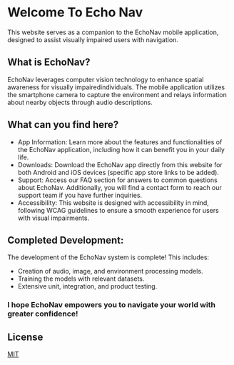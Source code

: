 # Welcome To Echo Nav

This website serves as a companion to the EchoNav mobile application, designed to assist visually impaired users with navigation.

## What is EchoNav?

EchoNav leverages computer vision technology to enhance spatial awareness for visually 
impairedindividuals.  The mobile application utilizes the smartphone camera to capture 
the environment and relays information about nearby objects through audio descriptions.


## What can you find here?


- App Information: Learn more about the features and functionalities of the EchoNav application, including how it can benefit you in your daily life.
- Downloads: Download the EchoNav app directly from this website for both Android and iOS devices (specific app store links to be added).
- Support: Access our FAQ section for answers to common questions about EchoNav. Additionally, you will find a contact form to reach our support team if you have further inquiries.
- Accessibility: This website is designed with accessibility in mind,  following WCAG guidelines to ensure a smooth experience for users with visual impairments.


## Completed Development:

The development of the EchoNav system is complete! This includes:

- Creation of audio, image, and environment processing models.
- Training the models with relevant datasets.
- Extensive unit, integration, and product testing.

### I hope EchoNav empowers you to navigate your world with greater confidence!

## License

[MIT](https://choosealicense.com/licenses/mit/)
